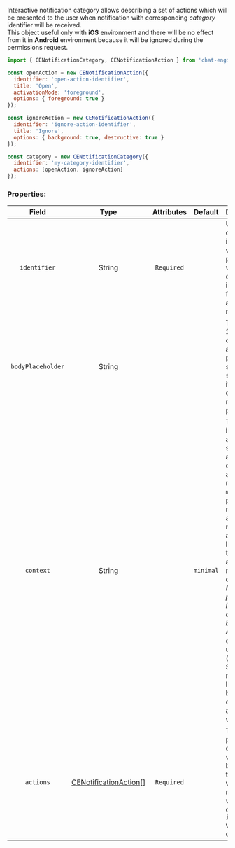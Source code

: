 Interactive notification category allows describing a set of actions which will be presented to the user when notification with corresponding _category_ identifier will be received.  
This object useful only with **iOS** environment and there will be no effect from it in **Android** 
environment because it will be ignored during the permissions request.  

```js
import { CENotificationCategory, CENotificationAction } from 'chat-engine-push-notifications';

const openAction = new CENotificationAction({
  identifier: 'open-action-identifier',
  title: 'Open',
  activationMode: 'foreground',
  options: { foreground: true }
});

const ignoreAction = new CENotificationAction({
  identifier: 'ignore-action-identifier',
  title: 'Ignore',
  options: { background: true, destructive: true }
});

const category = new CENotificationCategory({ 
  identifier: 'my-category-identifier', 
  actions: [openAction, ignoreAction] 
});
```


### Properties:

| Field             | Type   | Attributes | Default   | Description |
|:-----------------:|:------:|:----------:|:---------:|:----------- |
| `identifier`      | String | `Required` |           | Unique category identifier which will be passed along with [action](../data-objects.md#interactive-notification-action) object to help identify further actions for notification. |
| `bodyPlaceholder` | String |            |           | This is **iOS 10+ only** options which allow setting placeholder string which is shown in case if used disabled notifications preview. |
| `context`         | String |            | `minimal` | This option indicate the amount of space available for displaying actions in a notification.<br/>`minimal` - present notification as a banner. This representation applies limitation on the number of actions which may fit to be displayed. _Make sure to place most important actions at the beginning of `actions` list_.<br/>`default` - user-defined (with Settings.app) notification layout. It can be banner or can be as alert on the whole screen.   |
| `actions`         | [CENotificationAction](cenotificationaction.md)[] | `Required` |  | This option provides list of actions which should be suggested to the user when notification with specified category `identifier` will be delivered. |
  